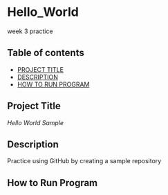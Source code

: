 # Hello_World
week 3 practice
## Table of contents

- [PROJECT TITLE](#Project-Title)
- [DESCRIPTION](#Description)
- [HOW TO RUN PROGRAM](#How-to-run-program)

## Project Title

*Hello World Sample* 

## Description

Practice using GitHub by creating a sample repository

## How to Run Program 

